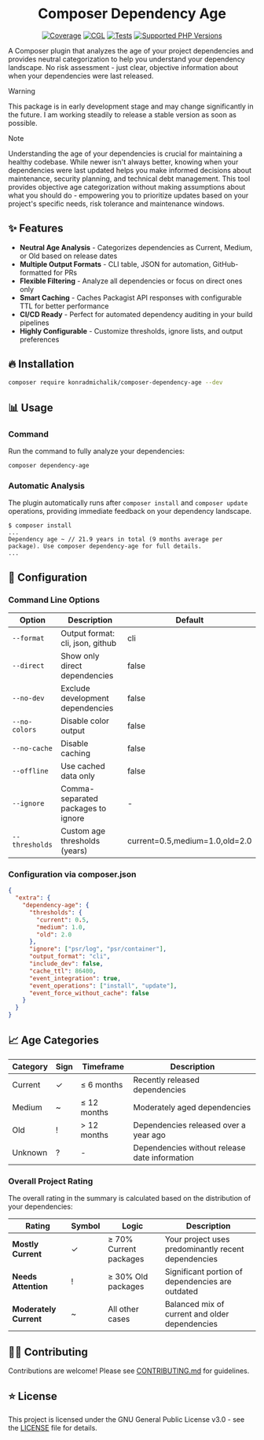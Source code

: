 <div align="center">

# Composer Dependency Age

[![Coverage](https://img.shields.io/coverallsCoverage/github/jackd248/composer-dependency-age?logo=coveralls)](https://coveralls.io/github/jackd248/composer-dependency-age)
[![CGL](https://img.shields.io/github/actions/workflow/status/jackd248/composer-dependency-age/cgl.yml?label=cgl&logo=github)](https://github.com/jackd248/composer-dependency-age/actions/workflows/cgl.yml)
[![Tests](https://img.shields.io/github/actions/workflow/status/jackd248/composer-dependency-age/tests.yml?label=tests&logo=github)](https://github.com/jackd248/composer-dependency-age/actions/workflows/tests.yml)
[![Supported PHP Versions](https://img.shields.io/packagist/dependency-v/konradmichalik/composer-dependency-age/php?logo=php)](https://packagist.org/packages/konradmichalik/composer-dependency-age)

</div>

A Composer plugin that analyzes the age of your project dependencies and provides neutral categorization to help you understand your dependency landscape. No risk assessment - just clear, objective information about when your dependencies were last released.

> [!warning]
> This package is in early development stage and may change significantly in the future. I am working steadily to release a stable version as soon as possible.

> [!note]
> Understanding the age of your dependencies is crucial for maintaining a healthy codebase.
> While newer isn't always better, knowing when your dependencies were last updated helps you make informed decisions about maintenance, security planning, and technical debt management.
> This tool provides objective age categorization without making assumptions about what you should do - empowering you to prioritize updates based on your project's specific needs, risk tolerance and maintenance windows.

## ✨ Features

- **Neutral Age Analysis** - Categorizes dependencies as Current, Medium, or Old based on release dates
- **Multiple Output Formats** - CLI table, JSON for automation, GitHub-formatted for PRs
- **Flexible Filtering** - Analyze all dependencies or focus on direct ones only
- **Smart Caching** - Caches Packagist API responses with configurable TTL for better performance
- **CI/CD Ready** - Perfect for automated dependency auditing in your build pipelines
- **Highly Configurable** - Customize thresholds, ignore lists, and output preferences

## 🔥 Installation

```bash
composer require konradmichalik/composer-dependency-age --dev
```

## 📊 Usage

### Command
Run the command to fully analyze your dependencies:

```bash
composer dependency-age
```

### Automatic Analysis
The plugin automatically runs after `composer install` and `composer update` operations, providing immediate feedback on your dependency landscape.

```shell
$ composer install
...
Dependency age ~ // 21.9 years in total (9 months average per package). Use composer dependency-age for full details.
...
```

## 📝 Configuration

### Command Line Options

| Option | Description | Default |
|--------|-------------|---------|
| `--format` | Output format: cli, json, github | cli |
| `--direct` | Show only direct dependencies | false |
| `--no-dev` | Exclude development dependencies | false |
| `--no-colors` | Disable color output | false |
| `--no-cache` | Disable caching | false |
| `--offline` | Use cached data only | false |
| `--ignore` | Comma-separated packages to ignore | - |
| `--thresholds` | Custom age thresholds (years) | current=0.5,medium=1.0,old=2.0 |

### Configuration via composer.json

```json
{
  "extra": {
    "dependency-age": {
      "thresholds": {
        "current": 0.5,
        "medium": 1.0,
        "old": 2.0
      },
      "ignore": ["psr/log", "psr/container"],
      "output_format": "cli",
      "include_dev": false,
      "cache_ttl": 86400,
      "event_integration": true,
      "event_operations": ["install", "update"],
      "event_force_without_cache": false
    }
  }
}
```

## 📈 Age Categories

| Category | Sign | Timeframe | Description |
|----------|------|-----------|-------------|
| Current | ✓    | ≤ 6 months | Recently released dependencies |
| Medium | ~️   | ≤ 12 months | Moderately aged dependencies |
| Old | !    | > 12 months | Dependencies released over a year ago |
| Unknown | ?    | - | Dependencies without release date information |

### Overall Project Rating

The overall rating in the summary is calculated based on the distribution of your dependencies:

| Rating | Symbol | Logic | Description |
|--------|-------|-------|-------------|
| **Mostly Current** | ✓ | ≥ 70% Current packages | Your project uses predominantly recent dependencies |
| **Needs Attention** | ! | ≥ 30% Old packages | Significant portion of dependencies are outdated |
| **Moderately Current** | ~️ | All other cases | Balanced mix of current and older dependencies |

## 🧑‍💻 Contributing

Contributions are welcome! Please see [CONTRIBUTING.md](CONTRIBUTING.md) for guidelines.

## ⭐ License

This project is licensed under the GNU General Public License v3.0 - see the [LICENSE](LICENSE.md) file for details.
